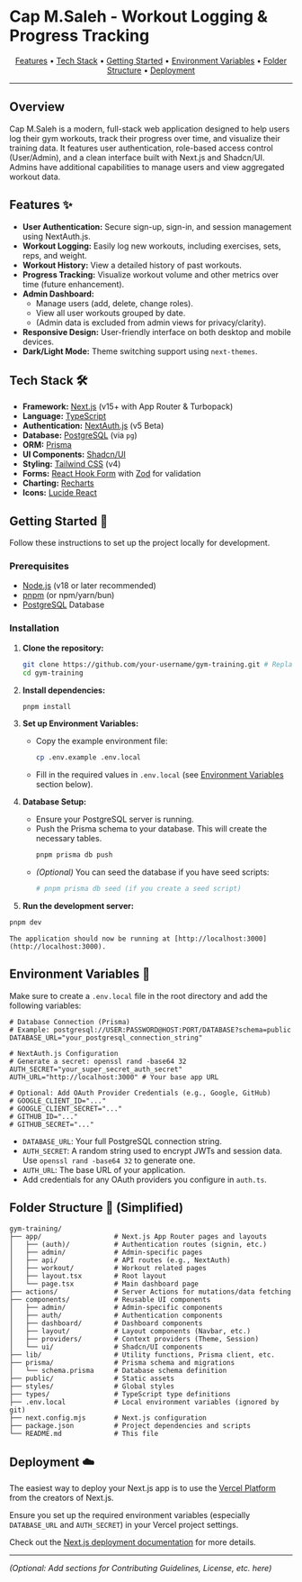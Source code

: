 # Cap M.Saleh - Workout Logging & Progress Tracking

<p align="center">
  <a href="#features">Features</a> •
  <a href="#tech-stack">Tech Stack</a> •
  <a href="#getting-started">Getting Started</a> •
  <a href="#environment-variables">Environment Variables</a> •
  <a href="#folder-structure">Folder Structure</a> •
  <a href="#deployment">Deployment</a>
</p>

---

## Overview

Cap M.Saleh is a modern, full-stack web application designed to help users log their gym workouts, track their progress over time, and visualize their training data. It features user authentication, role-based access control (User/Admin), and a clean interface built with Next.js and Shadcn/UI. Admins have additional capabilities to manage users and view aggregated workout data.

## Features ✨

*   **User Authentication:** Secure sign-up, sign-in, and session management using NextAuth.js.
*   **Workout Logging:** Easily log new workouts, including exercises, sets, reps, and weight.
*   **Workout History:** View a detailed history of past workouts.
*   **Progress Tracking:** Visualize workout volume and other metrics over time (future enhancement).
*   **Admin Dashboard:**
    *   Manage users (add, delete, change roles).
    *   View all user workouts grouped by date.
    *   (Admin data is excluded from admin views for privacy/clarity).
*   **Responsive Design:** User-friendly interface on both desktop and mobile devices.
*   **Dark/Light Mode:** Theme switching support using `next-themes`.

## Tech Stack 🛠️

*   **Framework:** [Next.js](https://nextjs.org/) (v15+ with App Router & Turbopack)
*   **Language:** [TypeScript](https://www.typescriptlang.org/)
*   **Authentication:** [NextAuth.js](https://next-auth.js.org/) (v5 Beta)
*   **Database:** [PostgreSQL](https://www.postgresql.org/) (via `pg`)
*   **ORM:** [Prisma](https://www.prisma.io/)
*   **UI Components:** [Shadcn/UI](https://ui.shadcn.com/)
*   **Styling:** [Tailwind CSS](https://tailwindcss.com/) (v4)
*   **Forms:** [React Hook Form](https://react-hook-form.com/) with [Zod](https://zod.dev/) for validation
*   **Charting:** [Recharts](https://recharts.org/)
*   **Icons:** [Lucide React](https://lucide.dev/)

## Getting Started 🚀

Follow these instructions to set up the project locally for development.

### Prerequisites

*   [Node.js](https://nodejs.org/) (v18 or later recommended)
*   [pnpm](https://pnpm.io/) (or npm/yarn/bun)
*   [PostgreSQL](https://www.postgresql.org/download/) Database

### Installation

1.  **Clone the repository:**
    ```bash
    git clone https://github.com/your-username/gym-training.git # Replace with your repo URL
    cd gym-training
    ```

2.  **Install dependencies:**
    ```bash
    pnpm install
    ```

3.  **Set up Environment Variables:**
    *   Copy the example environment file:
        ```bash
        cp .env.example .env.local
        ```
    *   Fill in the required values in `.env.local` (see [Environment Variables](#environment-variables) section below).

4.  **Database Setup:**
    *   Ensure your PostgreSQL server is running.
    *   Push the Prisma schema to your database. This will create the necessary tables.
        ```bash
        pnpm prisma db push
        ```
    *   *(Optional)* You can seed the database if you have seed scripts:
        ```bash
        # pnpm prisma db seed (if you create a seed script)
        ```

5.  **Run the development server:**
```bash
pnpm dev
```

    The application should now be running at [http://localhost:3000](http://localhost:3000).

## Environment Variables 🔑

Make sure to create a `.env.local` file in the root directory and add the following variables:

```env
# Database Connection (Prisma)
# Example: postgresql://USER:PASSWORD@HOST:PORT/DATABASE?schema=public
DATABASE_URL="your_postgresql_connection_string"

# NextAuth.js Configuration
# Generate a secret: openssl rand -base64 32
AUTH_SECRET="your_super_secret_auth_secret"
AUTH_URL="http://localhost:3000" # Your base app URL

# Optional: Add OAuth Provider Credentials (e.g., Google, GitHub)
# GOOGLE_CLIENT_ID="..."
# GOOGLE_CLIENT_SECRET="..."
# GITHUB_ID="..."
# GITHUB_SECRET="..."
```

*   `DATABASE_URL`: Your full PostgreSQL connection string.
*   `AUTH_SECRET`: A random string used to encrypt JWTs and session data. Use `openssl rand -base64 32` to generate one.
*   `AUTH_URL`: The base URL of your application.
*   Add credentials for any OAuth providers you configure in `auth.ts`.

## Folder Structure 📁 (Simplified)

```
gym-training/
├── app/                  # Next.js App Router pages and layouts
│   ├── (auth)/           # Authentication routes (signin, etc.)
│   ├── admin/            # Admin-specific pages
│   ├── api/              # API routes (e.g., NextAuth)
│   ├── workout/          # Workout related pages
│   ├── layout.tsx        # Root layout
│   └── page.tsx          # Main dashboard page
├── actions/              # Server Actions for mutations/data fetching
├── components/           # Reusable UI components
│   ├── admin/            # Admin-specific components
│   ├── auth/             # Authentication components
│   ├── dashboard/        # Dashboard components
│   ├── layout/           # Layout components (Navbar, etc.)
│   ├── providers/        # Context providers (Theme, Session)
│   └── ui/               # Shadcn/UI components
├── lib/                  # Utility functions, Prisma client, etc.
├── prisma/               # Prisma schema and migrations
│   └── schema.prisma     # Database schema definition
├── public/               # Static assets
├── styles/               # Global styles
├── types/                # TypeScript type definitions
├── .env.local            # Local environment variables (ignored by git)
├── next.config.mjs       # Next.js configuration
├── package.json          # Project dependencies and scripts
└── README.md             # This file
```

## Deployment ☁️

The easiest way to deploy your Next.js app is to use the [Vercel Platform](https://vercel.com/new?utm_medium=default-template&filter=next.js&utm_source=create-next-app&utm_campaign=create-next-app-readme) from the creators of Next.js.

Ensure you set up the required environment variables (especially `DATABASE_URL` and `AUTH_SECRET`) in your Vercel project settings.

Check out the [Next.js deployment documentation](https://nextjs.org/docs/app/building-your-application/deploying) for more details.

---

*(Optional: Add sections for Contributing Guidelines, License, etc. here)*

